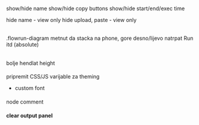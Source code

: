 

####
show/hide name
show/hide copy buttons
show/hide start/end/exec time

hide name - view only
hide upload, paste - view only


######
.flowrun-diagram
metnut da stacka na phone, gore desno/lijevo natrpat Run itd (absolute)

######
bolje hendlat height

####
pripremit CSS/JS varijable za theming
- custom font

####
node comment

#### clear output panel